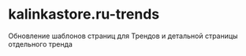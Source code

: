 # kalinkastore.ru-trends
 Обновление шаблонов страниц для Трендов и детальной страницы отдельного тренда

